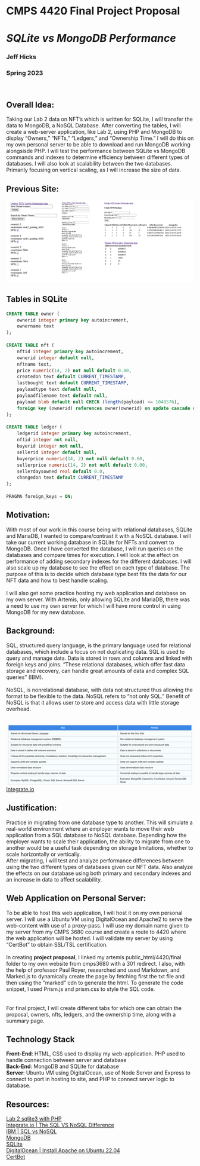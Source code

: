 # CMPS 4420 Final Project Proposal
# *SQLite vs MongoDB Performance*
### **Jeff Hicks**  
### **Spring 2023**  

<br/>

## Overall Idea:
Taking our Lab 2 data on NFT’s which is written for SQLite, I will transfer the data to MongoDB, a NoSQL Database. After converting the tables, I will create a web-server application, like Lab 2, using PHP and MongoDB to display “Owners,” “NFTs,” “Ledgers,” and “Ownership Time.” I will do this on my own personal server to be able to download and run MongoDB working alongsisde PHP. I will test the performance between SQLite vs MongoDB commands and indexes to determine efficiency between different types of databases. I will also look at scalability between the two databases. Primarily focusing on vertical scaling, as I will increase the size of data. 

## Previous Site: 
![CMPS 4420 Lab 2](./images/lab2view.png)

## Tables in SQLite
```sql
CREATE TABLE owner (
    ownerid integer primary key autoincrement,
    ownername text
);

CREATE TABLE nft (
    nftid integer primary key autoincrement,
    ownerid integer default null,
    nftname text,
    price numeric(14, 2) not null default 0.00,
    createdon text default CURRENT_TIMESTAMP,
    lastbought text default CURRENT_TIMESTAMP,
    payloadtype text default null,
    payloadfilename text default null,
    payload blob default null CHECK (length(payload) <= 1048576),
    foreign key (ownerid) references owner(ownerid) on update cascade on delete set null
);

CREATE TABLE ledger (
    ledgerid integer primary key autoincrement,
    nftid integer not null,
    buyerid integer not null,
    sellerid integer default null,
    buyerprice numeric(14, 2) not null default 0.00,
    sellerprice numeric(14, 2) not null default 0.00,
    sellerdaysowned real default 0.0,
    changedon text default CURRENT_TIMESTAMP
);

PRAGMA foreign_keys = ON;
```

## Motivation:
With most of our work in this course being with relational databases, SQLite and MariaDB, I wanted to compare/contrast it with a NoSQL database. I will take our current working database in SQLite for NFTs and convert to MongoDB. Once I have converted the database, I will run queries on the databases and compare times for execution. I will look at the effect on performance of adding secondary indexes for the different databases. I will also scale up my database to see the effect on each type of database. The purpose of this is to decide which database type best fits the data for our NFT data and how to best handle scaling. 
<br/>
<br/>
I will also get some practice hosting my web application and database on my own server. With Artemis, only allowing SQLite and MariaDB, there was a need to use my own server for which I will have more control in using MongoDB for my new database.  


## Background:
SQL, structured query language, is the primary language used for relational databases, which include a focus on not duplicating data. SQL is used to query and manage data. Data is stored in rows and columns and linked with foreign keys and joins. “These relational databases, which offer fast data storage and recovery, can handle great amounts of data and complex SQL queries” (IBM). 
<br/>
<br/>
NoSQL, is nonrelational database, with data not structured thus allowing the format to be flexible to the data. NoSQL refers to “not only SQL.”  Benefit of NoSQL is that it allows user to store and access data with little storage overhead. 
<br/>
<br/>

![SQL vs NOSQL](./images/sqlvsnosql.png)  
[Integrate.io](https://www.integrate.io/blog/the-sql-vs-nosql-difference/##:~:text=SQL%20databases%20are%20vertically%20scalable,data%20like%20documents%20or%20JSON.)



## Justification:
Practice in migrating from one database type to another. This will simulate a real-world environment where an employer wants to move their web application from a SQL database to NoSQL database. Depending how the employer wants to scale their application, the ability to migrate from one to another would be a useful task depending on storage limitations, whether to scale horizontally or vertically.   
After migrating, I will test and analyze performance differences between using the two different types of databases given our NFT data. Also analyze the effects on our database using both primary and secondary indexes and an increase in data to affect scalability. 

## Web Application on Personal Server: 
To be able to host this web application, I will host it on my own personal server. I will use a Ubuntu VM using DigitalOcean and Apache2 to serve the web-content with use of a proxy-pass. I will use my domain name given to my server from my CMPS 3680 course and create a route to 4420 where the web application will be hosted. I will validate my server by using “CertBot” to obtain SSL/TSL certification.
<br/>
<br/>
In creating **project proposal**, I linked my artemis public_html/4420/final folder to my own website from cmps3680 with a 301 redirect. I also, with the help of professor Paul Royer, researched and used Markdown, and Marked.js to dynamically create the page by fetching first the txt file and then using the "marked" cdn to generate the html. To generate the code snippet, I used Prism.js and prism.css to style the SQL code.  
<br/>
<br/>
For final project, I will create different tabs for which one can obtain the proposal, owners, nfts, ledgers, and the ownership time, along with a summary page.


## Technology Stack
**Front-End**: HTML, CSS used to display my web-application. PHP used to handle connection between server and database  
**Back-End**: MongoDB and SQLite for database   
**Server**: Ubuntu VM using DigitalOcean, use of Node Server and Express to connect to port in hosting to site, and PHP to connect server logic to database.  

## Resources:
[Lab 2 sqlite3 with PHP](https://csub.instructure.com/courses/24062/assignments/416531)  
[Integrate.io | The SQL VS NoSQL Difference](https://www.integrate.io/blog/the-sql-vs-nosql-difference/#:~:text=SQL%20databases%20are%20vertically%20scalable,data%20like%20documents%20or%20JSON.)  
[IBM | SQL vs NoSQL](https://www.ibm.com/cloud/blog/sql-vs-nosql)  
[MongoDB](https://www.mongodb.com/)  
[SQLite](https://www.sqlite.org/about.html)   
[DigitalOcean | Install Apache on Ubuntu 22.04](https://www.digitalocean.com/community/tutorials/how-to-install-the-apache-web-server-on-ubuntu-22-04#prerequisites)   
[CertBot](https://certbot.eff.org/instructions?ws=apache&os=ubuntufocal)





